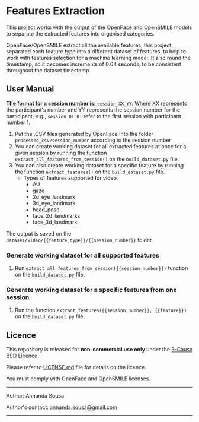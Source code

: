 # Features Extraction

This project works with the output of the OpenFace and OpenSMILE models to separate the extracted features into
organised categories.

OpenFace/OpenSMILE extract all the available features, this project separated each feature type into a different dataset
of
features, to help to work with features selection for a machine learning model.
It also round the timestamp, so it
becomes increments of 0.04 seconds, to be consistent throughout the dataset timestamp.

## User Manual

**The format for a session number is:** ```session_XX_YY```. Where XX represents the participant's number and YY
represents the session number for the participant, e.g., ```session_01_01``` refer to the first session with participant
number 1.

1. Put the .CSV files generated by OpenFace into the folder ```processed_csv/session_number``` according to the session
   number
2. You can create working dataset for all extracted features at once for a given session by running the
   function ```extract_all_features_from_session()``` on the ```build_dataset.py``` file.
3. You can also create working dataset for a specific feature by running the function ```extract_features()``` on
   the ```build_dataset.py``` file.
    * Types of features supported for video:
        * AU
        * gaze
        * 2d_eye_landmark
        * 3d_eye_landmark
        * head_pose
        * face_2d_landmarks
        * face_3d_landmark

The output is saved on the ```dataset/video/{{feature_type}}/{{session_number}}``` folder.

### Generate working dataset for all supported features

1. Run ```extract_all_features_from_session({{session_number}})``` function on the ```build_dataset.py``` file.

### Generate working dataset for a specific features from one session

1. Run the function ```extract_features({{session_number}}, {{feature}})``` on the ```build_dataset.py``` file.

## Licence

This repository is released for **non-commercial use only** under
the [3-Cause BSD Licence](https://opensource.org/license/bsd-3-clause/).

Please refer to [LICENSE.md](LICENSE.md) file for details on the licence.

You must comply with OpenFace and OpenSMILE licenses.

----

Author: Annanda Sousa

Author's contact: [annanda.sousa@gmail.com](mailto:annanda.sousa@gmail.com)

----